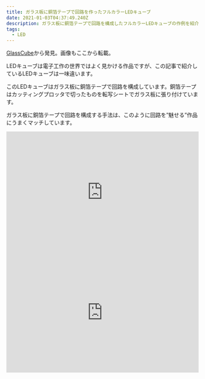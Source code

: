 ```yaml
---
title: ガラス板に銅箔テープで回路を作ったフルカラーLEDキューブ
date: 2021-01-03T04:37:49.240Z
description: ガラス板に銅箔テープで回路を構成したフルカラーLEDキューブの作例を紹介します。
tags:
  - LED
---
```

[GlassCube](https://hackaday.io/project/169617-glasscube)から発見。画像もここから転載。

LEDキューブは電子工作の世界ではよく見かける作品ですが、この記事で紹介しているLEDキューブは一味違います。

このLEDキューブはガラス板に銅箔テープで回路を構成しています。銅箔テープはカッティングプロッタで切ったものを転写シートでガラス板に張り付けています。

ガラス板に銅箔テープで回路を構成する手法は、このように回路を”魅せる”作品にうまくマッチしています。

<iframe width="100%" height="315" src="https://www.youtube.com/embed/l7dMmyptKfs" frameborder="0" allow="accelerometer; autoplay; clipboard-write; encrypted-media; gyroscope; picture-in-picture" allowfullscreen></iframe>

<iframe width="100%" height="315" src="https://www.youtube.com/embed/mCHMtErUZyA" frameborder="0" allow="accelerometer; autoplay; clipboard-write; encrypted-media; gyroscope; picture-in-picture" allowfullscreen></iframe>

